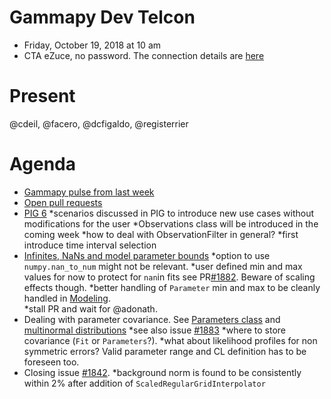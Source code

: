 # Gammapy Dev Telcon

* Friday, October 19, 2018 at 10 am
* CTA eZuce, no password.  The connection details are [here](../2018-10-12/ezuce.txt)

# Present
@cdeil, @facero, @dcfigaldo, @registerrier

# Agenda

* [Gammapy pulse from last week](https://github.com/gammapy/gammapy/pulse)
* [Open pull requests](https://github.com/gammapy/gammapy/pulls)
* [PIG 6](https://github.com/gammapy/gammapy/pull/1877)
    *scenarios discussed in PIG to introduce new use cases without modifications for the user
    *Observations class will be introduced in the coming week
    *how to deal with ObservationFilter in general?
    *first introduce time interval selection
* [Infinites, NaNs and model parameter bounds](https://github.com/gammapy/gammapy/pull/1881)
    *option to use `numpy.nan_to_num` might not be relevant.
    *user defined min and max values for now to protect for `nan`in fits see PR[#1882](https://github.com/gammapy/gammapy/issues/1842). Beware of scaling effects though.
    *better handling of `Parameter` min and max to be cleanly handled in [Modeling](https://github.com/gammapy/gammapy/projects/7).   
    *stall PR and wait for @adonath.
* Dealing with parameter covariance. See [Parameters class](https://docs.gammapy.org/0.8/api/gammapy.utils.fitting.Parameters.html) and [multinormal distributions](https://multinorm.readthedocs.io/)
    *see also issue [#1883](https://github.com/gammapy/gammapy/issues/1883)
    *where to store covariance (`Fit` or `Parameters`?). 
    *what about likelihood profiles for non symmetric errors? Valid parameter range and CL definition has to be foreseen too.
* Closing issue [#1842](https://github.com/gammapy/gammapy/issues/1842). 
    *background norm is found to be consistently within 2% after addition of `ScaledRegularGridInterpolator`
